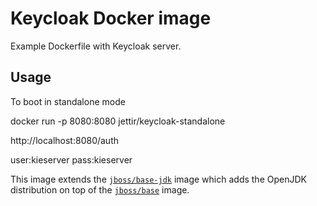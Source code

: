 # Keycloak Docker image

Example Dockerfile with Keycloak server.

## Usage

To boot in standalone mode

docker run -p 8080:8080 jettir/keycloak-standalone

http://localhost:8080/auth

user:kieserver
pass:kieserver


This image extends the [`jboss/base-jdk`](https://github.com/JBoss-Dockerfiles/base-jdk) image which adds the OpenJDK distribution on top of the [`jboss/base`](https://github.com/JBoss-Dockerfiles/base) image. 
